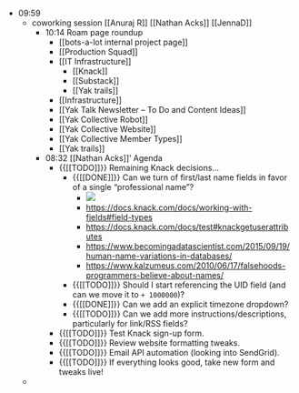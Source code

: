 - 09:59
    - coworking session [[Anuraj R]] [[Nathan Acks]] [[JennaD]]
        - 10:14 Roam page roundup
            - [[bots-a-lot internal project page]]
            - [[Production Squad]]
            - [[IT Infrastructure]]
                - [[Knack]]
                - [[Substack]]
                - [[Yak trails]]
            - [[Infrastructure]]
            - [[Yak Talk Newsletter – To Do and Content Ideas]]
            - [[Yak Collective Robot]]
            - [[Yak Collective Website]]
            - [[Yak Collective Member Types]]
            - [[Yak trails]]
        - 08:32 [[Nathan Acks]]’ Agenda
            - {{[[TODO]]}} Remaining Knack decisions…
                - {{[[DONE]]}} Can we turn of first/last name fields in favor of a single “professional name”?
                    - ![](https://firebasestorage.googleapis.com/v0/b/firescript-577a2.appspot.com/o/imgs%2Fapp%2FArtOfGig%2FZe099n3V2r.jpg?alt=media&token=65d23484-5d69-4661-bc9f-fd30e5c4bc55)
                    - https://docs.knack.com/docs/working-with-fields#field-types
                    - https://docs.knack.com/docs/test#knackgetuserattributes
                    - https://www.becomingadatascientist.com/2015/09/19/human-name-variations-in-databases/
                    - https://www.kalzumeus.com/2010/06/17/falsehoods-programmers-believe-about-names/
                - {{[[TODO]]}} Should I start referencing the UID field (and can we move it to `+ 1000000`)?
                - {{[[DONE]]}} Can we add an explicit timezone dropdown?
                - {{[[TODO]]}} Can we add more instructions/descriptions, particularly for link/RSS fields?
            - {{[[TODO]]}} Test Knack sign-up form.
            - {{[[TODO]]}} Review website formatting tweaks.
            - {{[[TODO]]}} Email API automation (looking into SendGrid).
            - {{[[TODO]]}} If everything looks good, take new form and tweaks live!
    - 
